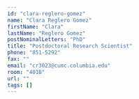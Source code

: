 ```yaml
---
id: "clara-reglero-gomez"
name: "Clara Reglero Gomez"
firstName: "Clara"
lastName: "Reglero Gomez"
postNominalLetters: "PhD"
title: "Postdoctoral Research Scientist"
phone: "851-5292"
fax: ""
email: "cr3023@cumc.columbia.edu"
room: "401B"
url: ""
tags: []
---
```

